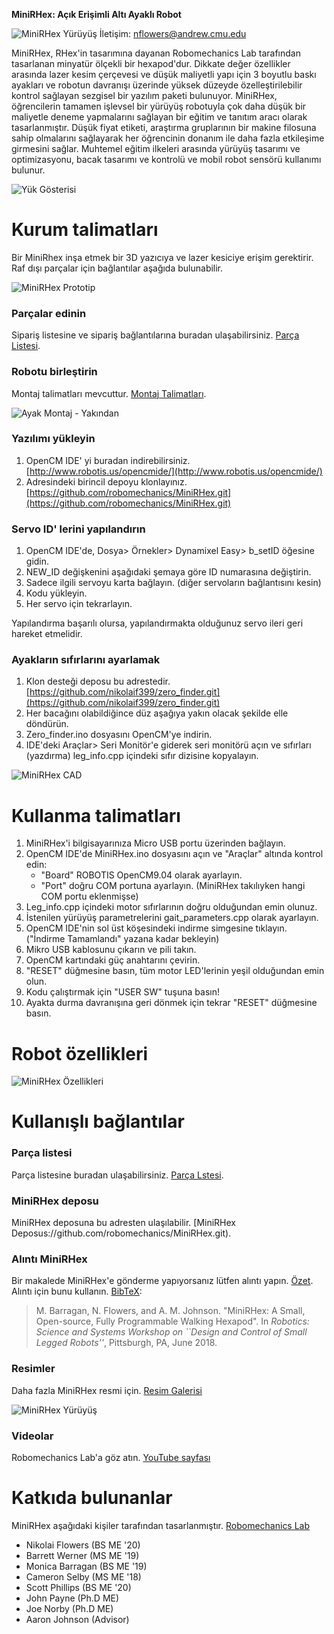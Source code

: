 **MiniRHex: Açık Erişimli Altı Ayaklı Robot**

![MiniRHex Yürüyüş](Images/miniOnStumpScaled.jpg)
İletişim: nflowers@andrew.cmu.edu

MiniRHex, RHex'in tasarımına dayanan Robomechanics Lab tarafından tasarlanan minyatür ölçekli bir hexapod'dur. Dikkate değer özellikler arasında lazer kesim çerçevesi ve düşük maliyetli yapı için 3 boyutlu baskı ayakları ve robotun davranışı üzerinde yüksek düzeyde özelleştirilebilir kontrol sağlayan sezgisel bir yazılım paketi bulunuyor. MiniRHex, öğrencilerin tamamen işlevsel bir yürüyüş robotuyla çok daha düşük bir maliyetle deneme yapmalarını sağlayan bir eğitim ve tanıtım aracı olarak tasarlanmıştır. Düşük fiyat etiketi, araştırma gruplarının bir makine filosuna sahip olmalarını sağlayarak her öğrencinin donanım ile daha fazla etkileşime girmesini sağlar. Muhtemel eğitim ilkeleri arasında yürüyüş tasarımı ve optimizasyonu, bacak tasarımı ve kontrolü ve mobil robot sensörü kullanımı bulunur.

![Yük Gösterisi](Images/Brick_carrying.png)

# Kurum talimatları

Bir MiniRhex inşa etmek bir 3D yazıcıya ve lazer kesiciye erişim gerektirir. Raf dışı parçalar için bağlantılar aşağıda bulunabilir.

![MiniRHex Prototip](Images/mini1.jpg)

### Parçalar edinin

Sipariş listesine ve sipariş bağlantılarına buradan ulaşabilirsiniz. [Parça Listesi](https://github.com/robomechanics/MiniRHex/tree/master/HardwareList).

### Robotu birleştirin

Montaj talimatları mevcuttur. [Montaj Talimatları](https://github.com/robomechanics/MiniRHex/tree/master/Assembly).

![Ayak Montaj - Yakından](Images/1.jpg)

### Yazılımı yükleyin
1. OpenCM IDE' yi buradan indirebilirsiniz.  [http://www.robotis.us/opencmide/](http://www.robotis.us/opencmide/)
2. Adresindeki birincil depoyu klonlayınız. [https://github.com/robomechanics/MiniRHex.git](https://github.com/robomechanics/MiniRHex.git)

### Servo ID' lerini yapılandırın
1. OpenCM IDE'de, Dosya> Örnekler> Dynamixel Easy> b_setID öğesine gidin.
2. NEW_ID değişkenini aşağıdaki şemaya göre ID numarasına değiştirin.
3. Sadece ilgili servoyu karta bağlayın. (diğer servoların bağlantısını kesin)
4. Kodu yükleyin.
5. Her servo için tekrarlayın.

Yapılandırma başarılı olursa, yapılandırmakta olduğunuz servo ileri geri hareket etmelidir.

### Ayakların sıfırlarını ayarlamak
1. Klon desteği deposu bu adrestedir. [https://github.com/nikolaif399/zero_finder.git](https://github.com/nikolaif399/zero_finder.git)
2. Her bacağını olabildiğince düz aşağıya yakın olacak şekilde elle döndürün.
3. Zero_finder.ino dosyasını OpenCM'ye indirin.
4. IDE'deki Araçlar> Seri Monitör'e giderek seri monitörü açın ve sıfırları (yazdırma) leg_info.cpp içindeki sıfır dizisine kopyalayın.

![MiniRHex CAD](Images/RHex_Mini_IDS.JPG)

# Kullanma talimatları
1. MiniRHex'i bilgisayarınıza Micro USB portu üzerinden bağlayın.
2. OpenCM IDE'de MiniRHex.ino dosyasını açın ve "Araçlar" altında kontrol edin:
   - "Board" ROBOTIS OpenCM9.04 olarak ayarlayın.
   - "Port" doğru COM portuna ayarlayın. (MiniRHex takılıyken hangi COM portu eklenmişse)
3. Leg_info.cpp içindeki motor sıfırlarının doğru olduğundan emin olunuz.
4. İstenilen yürüyüş parametrelerini gait_parameters.cpp olarak ayarlayın.
5. OpenCM IDE'nin sol üst köşesindeki indirme simgesine tıklayın. ("İndirme Tamamlandı" yazana kadar bekleyin)
6. Mikro USB kablosunu çıkarın ve pili takın.
7. OpenCM kartındaki güç anahtarını çevirin.
8. "RESET" düğmesine basın, tüm motor LED'lerinin yeşil olduğundan emin olun.
9. Kodu çalıştırmak için "USER SW" tuşuna basın!
10. Ayakta durma davranışına geri dönmek için tekrar "RESET" düğmesine basın.

# Robot özellikleri
![MiniRHex Özellikleri](Images/Spec_Chart.png)

# Kullanışlı bağlantılar
### Parça listesi
Parça listesine buradan ulaşabilirsiniz. [Parça Lstesi](https://github.com/robomechanics/MiniRHex/tree/master/HardwareList).
### MiniRHex deposu
MiniRHex deposuna bu adresten ulaşılabilir. [MiniRHex Deposus://github.com/robomechanics/MiniRHex.git).
### Alıntı MiniRHex
Bir makalede MiniRHex'e gönderme yapıyorsanız lütfen alıntı yapın. [Özet](http://www.andrew.cmu.edu/user/amj1/papers/RSS2018ws_MiniRHex.pdf).
Alıntı için bunu kullanın. [BibTeX](https://github.com/robomechanics/MiniRHex/blob/master/citation.txt):
> M. Barragan, N. Flowers, and A. M. Johnson. "MiniRHex: A Small, Open-source, Fully Programmable Walking Hexapod". In *Robotics: Science and Systems Workshop on ``Design and Control of Small Legged Robots''*, Pittsburgh, PA, June 2018. 
 
### Resimler
Daha fazla MiniRHex resmi için. [Resim Galerisi](https://robomechanics.github.io/MiniRHex/Images/)

![MiniRHex Yürüyüş](Images/miniOnRock.bmp)
### Videolar

Robomechanics Lab'a  göz atın. [YouTube sayfası](https://www.youtube.com/watch?v=ldLXVDNCCzc&list=PLxHmBiQi0bD2aFgPKIrXhYXCCOGhTQmmk)

# Katkıda bulunanlar
MiniRHex aşağıdaki kişiler tarafından tasarlanmıştır. [Robomechanics Lab](https://www.cmu.edu/me/robomechanicslab/)
* Nikolai Flowers (BS ME '20)
* Barrett Werner (MS ME '19)
* Monica Barragan (BS ME '19)
* Cameron Selby (MS ME '18)
* Scott Phillips (BS ME '20)
* John Payne (Ph.D ME)
* Joe Norby (Ph.D ME)
* Aaron Johnson (Advisor)





